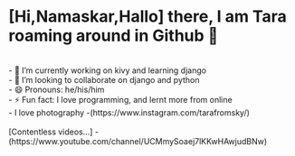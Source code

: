 
# [Hi,Namaskar,Hallo] there, I am Tara roaming around in Github 👋
<br/>
- 🌱 I’m currently working on kivy and learning django <br/>
- 👯 I’m looking to collaborate on django and python <br/>
- 😄 Pronouns: he/his/him <br/>
- ⚡ Fun fact: I love programming, and lernt more from online <br/>
- I love photography -(https://www.instagram.com/tarafromsky/)
<br />


<br />
[Contentless videos...] - (https://www.youtube.com/channel/UCMmySoaej7lKKwHAwjudBNw)

